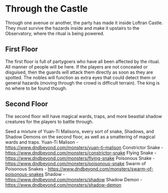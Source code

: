 # Through the Castle
Through one avenue or another, the party has made it inside Loftran Castle. They must survive the hazards inside and make it upstairs to the Observatory, where the ritual is being powered.

## First Floor
The first floor is full of partygoers who have all been affected by the ritual. All manner of people will be here. If the players are not concealed or disguised, then the guards will attack them directly as soon as they are spotted. The nobles will function as extra eyes that could detect them or general hazards (moving through the crowd is difficult terrain). The king is no where to be found though.

## Second Floor
The second floor will have magical wards, traps, and more beastial shadow creatures for the players to battle through.

Seed a mixture of Yuan-Ti Malisons, every sort of snake, Shadows, and Shadow Demons on the second floor, as well as a smattering of magical wards and traps.
Yuan-Ti Malison - https://www.dndbeyond.com/monsters/yuan-ti-malison
Constrictor Snake - https://www.dndbeyond.com/monsters/constrictor-snake
Flying Snake - https://www.dndbeyond.com/monsters/flying-snake
Poisonous Snake - https://www.dndbeyond.com/monsters/poisonous-snake
Swarm of Poisonous Snakes - https://www.dndbeyond.com/monsters/swarm-of-poisonous-snakes
Shadow - https://www.dndbeyond.com/monsters/shadow
Shadow Demon - https://www.dndbeyond.com/monsters/shadow-demon
